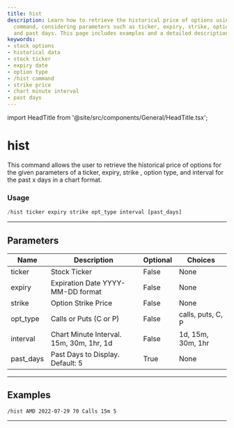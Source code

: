 ```yaml
---
title: hist
description: Learn how to retrieve the historical price of options using the '/hist'
  command, considering parameters such as ticker, expiry, strike, option type, interval,
  and past days. This page includes examples and a detailed description of each parameter.
keywords:
- stock options
- historical data
- stock ticker
- expiry date
- option type
- /hist command
- strike price
- chart minute interval
- past days
---
```


import HeadTitle from '@site/src/components/General/HeadTitle.tsx';

<HeadTitle title="hist - Options - Telegram - Reference | OpenBB Bot Docs" />

# hist

This command allows the user to retrieve the historical price of options for the given parameters of a ticker, expiry, strike , option type, and interval for the past x days in a chart format.

### Usage

```python wordwrap
/hist ticker expiry strike opt_type interval [past_days]
```

---

## Parameters

| Name | Description | Optional | Choices |
| ---- | ----------- | -------- | ------- |
| ticker | Stock Ticker | False | None |
| expiry | Expiration Date YYYY-MM-DD format | False | None |
| strike | Option Strike Price | False | None |
| opt_type | Calls or Puts (C or P) | False | calls, puts, C, P |
| interval | Chart Minute Interval. 15m, 30m, 1hr, 1d | False | 1d, 15m, 30m, 1hr |
| past_days | Past Days to Display. Default: 5 | True | None |


---

## Examples

```
/hist AMD 2022-07-29 70 Calls 15m 5
```

---
